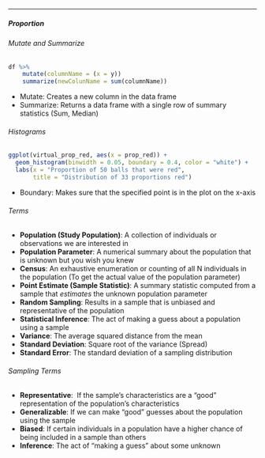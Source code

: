 ***
##### Proportion

###### Mutate and Summarize
```R
df %>%
	mutate(columnName = (x = y))
	summarize(newColunName = sum(columnName))
```
* Mutate: Creates a new column in the data frame
* Summarize: Returns a data frame with a single row of summary statistics (Sum, Median)

###### Histograms
```R
ggplot(virtual_prop_red, aes(x = prop_red)) +
  geom_histogram(binwidth = 0.05, boundary = 0.4, color = "white") +
  labs(x = "Proportion of 50 balls that were red", 
       title = "Distribution of 33 proportions red") 
```
* Boundary: Makes sure that the specified point is in the plot on the x-axis

###### Terms
* **Population (Study Population)**: A collection of individuals or observations we are interested in
* **Population Parameter**: A numerical summary about the population that is unknown but you wish you knew
* **Census**: An exhaustive enumeration or counting of all N individuals in the population (To get the actual value of the population parameter)
* **Point Estimate (Sample Statistic)**: A summary statistic computed from a sample that _estimates_ the unknown population parameter
* **Random Sampling**: Results in a sample that is unbiased and representative of the population
* **Statistical Inference**: The act of making a guess about a population using a sample
* **Variance**: The average squared distance from the mean
* **Standard Deviation**: Square root of the variance (Spread)
* **Standard Error**: The standard deviation of a sampling distribution

###### Sampling Terms
* **Representative**:  If the sample’s characteristics are a “good” representation of the population’s characteristics
* **Generalizable**: If we can make “good” guesses about the population using the sample
* **Biased**: If certain individuals in a population have a higher chance of being included in a sample than others
* **Inference**: The act of “making a guess” about some unknown
